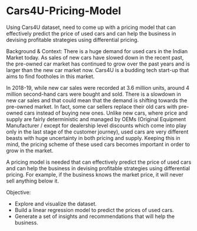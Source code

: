 # Cars4U-Pricing-Model
Using Cars4U dataset, need to come up with a pricing model that can effectively predict the price of used cars and can help the business in devising profitable  strategies using differential pricing.


Background & Context:
There is a huge demand for used cars in the Indian Market today. As sales of new cars have slowed down in the recent past, the pre-owned car market has continued to 
grow over the past years and is larger than the new car market now. Cars4U is a budding tech start-up that aims to find footholes in this market.

In 2018-19, while new car sales were recorded at 3.6 million units, around 4 million second-hand cars were bought and sold. There is a slowdown in new car sales and 
that could mean that the demand is shifting towards the pre-owned market. In fact, some car sellers replace their old cars with pre-owned cars instead of buying new ones. 
Unlike new cars, where price and supply are fairly deterministic and managed by OEMs (Original Equipment Manufacturer / except for dealership level discounts which come 
into play only in the last stage of the customer journey), used cars are very different beasts with huge uncertainty in both pricing and supply. Keeping this in mind, 
the pricing scheme of these used cars becomes important in order to grow in the market.

A pricing model is needed that can effectively predict the price of used cars and can help the business in devising profitable strategies using differential pricing. For example, if the business knows the market price, it will never sell anything below it. 


Objective:
- Explore and visualize the dataset.
- Build a linear regression model to predict the prices of used cars.
- Generate a set of insights and recommendations that will help the business.
